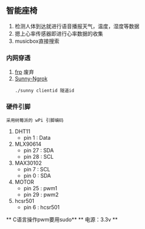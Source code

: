 ## 智能座椅

1. 检测人体到达就进行语音播报天气，温度，湿度等数据
2. 摁上心率传感器即进行心率数据的收集
3. musicbox直接搜索


### 内网穿透

1. [frp](https://github.com/fatedier/frp/)  废弃
2. [Sunny-Ngrok](https://www.ngrok.cc/)
	```
	./sunny clientid 隧道id
	```
### 硬件引脚
```
采用树莓派的 wPi 引脚编码
```
1. DHT11
	- pin 1 : Data
2. MLX90614
	- pin 27 : SDA
	- pin 28 : SCL
3. MAX30102
	- pin 7 : SCL
	- pin 0 : SDA
4. MOTOR
	- pin 25 : pwm1
	- pin 29 : pwm2
5. hcsr501
	- pin 6  : hcsr501

** C语言操作pwm要用sudo**
** 电源：3.3v **
